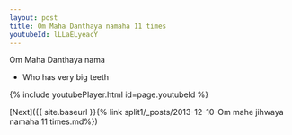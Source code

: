 ```yaml
---
layout: post
title: Om Maha Danthaya namaha 11 times
youtubeId: lLLaELyeacY
---
```

 
 
Om Maha Danthaya nama 
 
 -  Who has very big teeth 
 
  
 
  
 
 
 
 
 
 


{% include youtubePlayer.html id=page.youtubeId %}
 
[Next]({{ site.baseurl }}{% link  split1/_posts/2013-12-10-Om mahe jihwaya namaha 11 times.md%})
 
